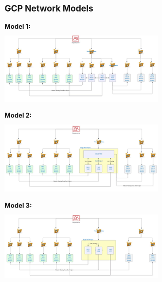 # GCP Network Models

## Model 1:

![VPC Peer Setup](../../images/networking/folder-structure/1%20GCP%20Network%20Model.png)


## Model 2:

![VPC Peer Setup](../../images/networking/folder-structure/2%20GCP%20Network%20Model.png)


## Model 3:

![VPC Peer Setup](../../images/networking/folder-structure/3%20GCP%20Network%20Model.png)